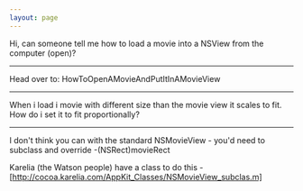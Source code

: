 ```yaml
---
layout: page
---
```




Hi, can someone tell me how to load a movie into  a NSView from the computer (open)?

----

Head over to: HowToOpenAMovieAndPutItInAMovieView

----

When i load i movie with different size than the movie view it scales to fit. How do i set it to fit proportionally?

----

I don't think you can with the standard NSMovieView - you'd need to subclass and override     -(NSRect)movieRect

Karelia (the Watson people) have a class to do this - [http://cocoa.karelia.com/AppKit_Classes/NSMovieView_subclas.m]
